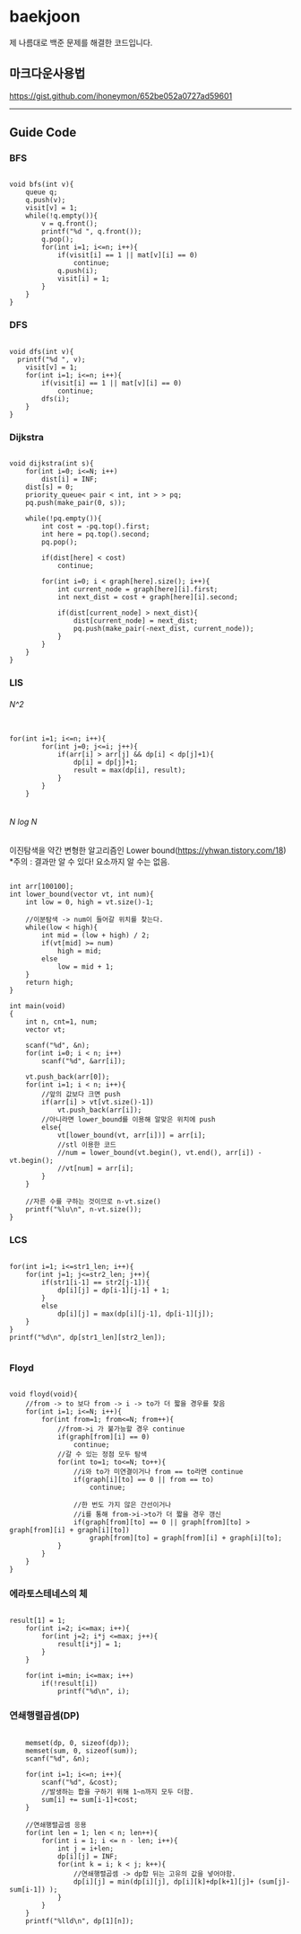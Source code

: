 # baekjoon
제 나름대로 백준 문제를 해결한 코드입니다.

## 마크다운사용법
https://gist.github.com/ihoneymon/652be052a0727ad59601


<hr>
</hr>

## Guide Code  
### BFS  
<pre><code>
void bfs(int v){
	queue<int> q;
	q.push(v);
	visit[v] = 1;
	while(!q.empty()){
		v = q.front();
		printf("%d ", q.front());
		q.pop();
		for(int i=1; i<=n; i++){
			if(visit[i] == 1 || mat[v][i] == 0)
				continue;
			q.push(i);
			visit[i] = 1;
		}
	}
}
</pre></code>

### DFS  
<pre><code>
void dfs(int v){  
  printf("%d ", v);    
	visit[v] = 1;  
	for(int i=1; i<=n; i++){  
		if(visit[i] == 1 || mat[v][i] == 0)  
			continue;  
		dfs(i);  
	}  
}  
</pre></code>

### Dijkstra  
<pre><code>
void dijkstra(int s){
	for(int i=0; i<=N; i++)
		dist[i] = INF;
	dist[s] = 0;
	priority_queue< pair < int, int > > pq;
	pq.push(make_pair(0, s));

	while(!pq.empty()){
		int cost = -pq.top().first;
		int here = pq.top().second;
		pq.pop();

		if(dist[here] < cost)
			continue;

		for(int i=0; i < graph[here].size(); i++){
			int current_node = graph[here][i].first;
			int next_dist = cost + graph[here][i].second;

			if(dist[current_node] > next_dist){
				dist[current_node] = next_dist;
				pq.push(make_pair(-next_dist, current_node));
			}
		}
	}
}
</pre></code>

### LIS
###### N^2
<pre><code>
for(int i=1; i<=n; i++){
		for(int j=0; j<=i; j++){
			if(arr[i] > arr[j] && dp[i] < dp[j]+1){ 
				dp[i] = dp[j]+1;  
				result = max(dp[i], result);  
			}
		}
	}

</pre></code>

###### N log N
이진탐색을 약간 변형한 알고리즘인 Lower bound(https://yhwan.tistory.com/18)  
*주의 : 결과만 알 수 있다! 요소까지 알 수는 없음.
<pre><code>
int arr[100100];
int lower_bound(vector<int> vt, int num){
	int low = 0, high = vt.size()-1;

	//이분탐색 -> num이 들어갈 위치를 찾는다.
	while(low < high){
		int mid = (low + high) / 2;
		if(vt[mid] >= num)
			high = mid;
		else
			low = mid + 1;
	}
	return high;
}

int main(void)
{
	int n, cnt=1, num;
	vector<int> vt;

	scanf("%d", &n);
	for(int i=0; i < n; i++)
		scanf("%d", &arr[i]);

	vt.push_back(arr[0]);
	for(int i=1; i < n; i++){
		//앞의 값보다 크면 push
		if(arr[i] > vt[vt.size()-1])
			vt.push_back(arr[i]);
		//아니라면 lower_bound를 이용해 알맞은 위치에 push
		else{
			vt[lower_bound(vt, arr[i])] = arr[i];
			//stl 이용한 코드
			//num = lower_bound(vt.begin(), vt.end(), arr[i]) - vt.begin();
			//vt[num] = arr[i];
		}
	}

	//자른 수를 구하는 것이므로 n-vt.size()
	printf("%lu\n", n-vt.size());
}
</pre></code>

### LCS
<pre><code>
for(int i=1; i<=str1_len; i++){
	for(int j=1; j<=str2_len; j++){
		if(str1[i-1] == str2[j-1]){
			dp[i][j] = dp[i-1][j-1] + 1;
		}
		else
			dp[i][j] = max(dp[i][j-1], dp[i-1][j]);
	}
}
printf("%d\n", dp[str1_len][str2_len]);

</pre></code>

### Floyd  
<pre><code>
void floyd(void){
	//from -> to 보다 from -> i -> to가 더 짧을 경우를 찾음
	for(int i=1; i<=N; i++){
		for(int from=1; from<=N; from++){
			//from->i 가 불가능할 경우 continue
			if(graph[from][i] == 0)
				continue;
			//갈 수 있는 정점 모두 탐색
			for(int to=1; to<=N; to++){
				//i와 to가 미연결이거나 from == to라면 continue
				if(graph[i][to] == 0 || from == to)
					continue;

				//한 번도 가지 않은 간선이거나
				//i를 통해 from->i->to가 더 짧을 경우 갱신
				if(graph[from][to] == 0 || graph[from][to] > graph[from][i] + graph[i][to])
					graph[from][to] = graph[from][i] + graph[i][to];
			}
		}
	}
}
</pre></code>
### 에라토스테네스의 체
<pre><code>
result[1] = 1;
	for(int i=2; i<=max; i++){
		for(int j=2; i*j <=max; j++){
			result[i*j] = 1;
		}
	}

	for(int i=min; i<=max; i++)
		if(!result[i])
			printf("%d\n", i);
</pre></code>

### 연쇄행렬곱셈(DP)
<pre><code>
	memset(dp, 0, sizeof(dp));
	memset(sum, 0, sizeof(sum));
	scanf("%d", &n);

	for(int i=1; i<=n; i++){
		scanf("%d", &cost);
		//발생하는 합을 구하기 위해 1~n까지 모두 더함.
		sum[i] += sum[i-1]+cost;
	}

	//연쇄행렬곱셈 응용
	for(int len = 1; len < n; len++){
		for(int i = 1; i <= n - len; i++){
			int j = i+len;
			dp[i][j] = INF;
			for(int k = i; k < j; k++){
				//연쇄행렬곱셈 -> dp합 뒤는 고유의 값을 넣어야함.
				dp[i][j] = min(dp[i][j], dp[i][k]+dp[k+1][j]+ (sum[j]-sum[i-1]) );
			}
		}
	}	
	printf("%lld\n", dp[1][n]);
</pre></code>
</pre></code>

